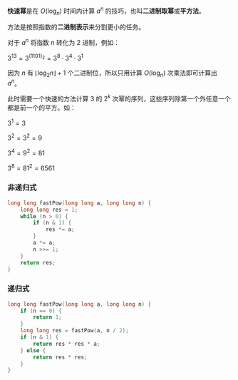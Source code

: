 **快速幂**是在 $O(\log_n)$ 时间内计算 $a^n$ 的技巧，也叫**二进制取幂**或**平方法**。

方法是按照指数的**二进制表示**来分割更小的任务。

对于 $a^n$ 将指数 $n$ 转化为 2 进制，例如：

$3^{13}=3^{(1101)_2}=3^8·3^4·3^1$

因为 $n$ 有 $\lfloor\log_2n\rfloor+1$ 个二进制位，所以只用计算 $O(\log_n)$ 次乘法即可计算出 $a^n$。

此时需要一个快速的方法计算 $3$ 的 $2^k$ 次幂的序列，这些序列除第一个外任意一个都是前一个的平方。如：

$3^1=3$

$3^2=3^2=9$

$3^4=9^2=81$

$3^8=81^2=6561$

###  非递归式

```cpp
long long fastPow(long long a, long long n) {
    long long res = 1;
    while (n > 0) {
        if (n & 1) {
            res *= a;
        }
        a *= a;
        n >>= 1;
    }
    return res;
}
```

### 递归式

```cpp
long long fastPow(long long a, long long n) {
    if (n == 0) {
        return 1;
    }
    long long res = fastPow(a, n / 2);
    if (n & 1) {
        return res * res * a;
    } else {
        return res * res;
    }
}
```

